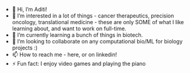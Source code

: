 - 👋 Hi, I’m Aditi!
- 👀 I’m interested in a lot of things - cancer therapeutics, precision oncology, translational medicine - these are only SOME of what I like learning about, and want to work on full-time.
- 🌱 I’m currently learning a bunch of things in biotech.
- 💞️ I’m looking to collaborate on any computational bio/ML for biology projects :)
- 📫 How to reach me - here, or on linkedin!
- ⚡ Fun fact: I enjoy video games and playing the piano
